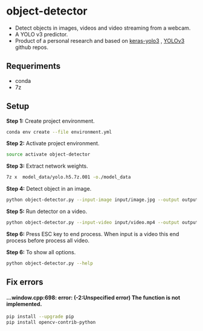 #  object-detector

* Detect objects in images, videos and video streaming from a webcam.
* A YOLO v3 predictor.
* Product of a personal research and based on [keras-yolo3](https://github.com/qqwweee/keras-yolo3) , [YOLOv3](https://github.com/xiaochus/YOLOv3) github repos.

## Requeriments

* conda
* 7z

## Setup

**Step 1:** Create project environment.

```bash
conda env create --file environment.yml
```

**Step 2:** Activate project environment.

```bash
source activate object-detector
```

**Step 3:** Extract network weights.

```bash
7z x  model_data/yolo.h5.7z.001 -o./model_data 
```


**Step 4:** Detect object in an image.

```bash
python object-detector.py --input-image input/image.jpg --output output/processed_image.jpg --predict-bounding-boxes
```

**Step 5:** Run detector on a video.

```bash
python object-detector.py --input-video input/video.mp4 --output output/processed_video.mp4 --predict-bounding-boxes --show-preview
```

**Step 6:** Press ESC key to end process. When input is a video this end process before process all video.




**Step 6:** To show all options.

```bash
python object-detector.py --help
```

## Fix errors

#### ...window.cpp:698: error: (-2:Unspecified error) The function is not implemented. 

```bash
pip install --upgrade pip
pip install opencv-contrib-python
```
